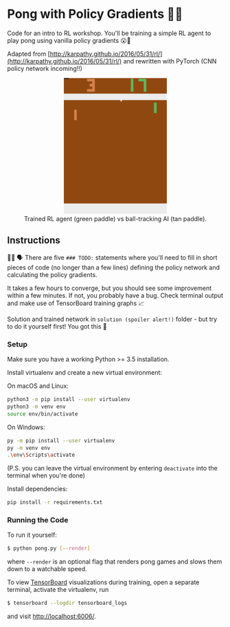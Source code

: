 # Pong with Policy Gradients 🔨👷 

Code for an intro to RL workshop. You'll be training a simple RL agent to play pong using vanilla policy gradients 😮💯

Adapted from [http://karpathy.github.io/2016/05/31/rl/](http://karpathy.github.io/2016/05/31/rl/) and rewritten with PyTorch (CNN policy network incoming!!)

<p align="center">
    <img src="gameplay.gif" alt="gameplay recording" width="240" height="315" /><br />
    Trained RL agent (green paddle) vs ball-tracking AI (tan paddle).
</p>


## Instructions

👩‍🏫 🗣 There are five `### TODO:` statements where you'll need to fill in short pieces of code (no longer than a few lines) defining the policy network and calculating the policy gradients.

It takes a few hours to converge, but you should see some improvement within a few minutes. If not, you probably have a bug. Check terminal output and make use of TensorBoard training graphs 📈

Solution and trained network in `solution (spoiler alert!)` folder - but try to do it yourself first! You got this 🤠

### Setup

Make sure you have a working Python >= 3.5 installation.

Install virtualenv and create a new virtual environment:

On macOS and Linux:
```bash
python3 -m pip install --user virtualenv
python3 -m venv env
source env/bin/activate
```

On Windows:
```bash
py -m pip install --user virtualenv
py -m venv env
.\env\Scripts\activate
```

(P.S. you can leave the virtual environment by entering `deactivate` into the
terminal when you're done)

Install dependencies:
```bash
pip install -r requirements.txt
```

### Running the Code

To run it yourself:

```bash
$ python pong.py [--render]
```

where `--render` is an optional flag that renders pong games and slows them down to a watchable speed.


To view [TensorBoard](https://www.tensorflow.org/tensorboard) visualizations during training, open a separate terminal, activate the virtualenv, run

```bash
$ tensorboard --logdir tensorboard_logs
```

and visit [http://localhost:6006/](http://localhost:6006/).
